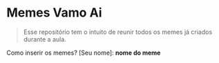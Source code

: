 # Memes Vamo Ai

> Esse repositório tem o intuito de reunir todos os memes já criados durante a aula.

Como inserir os memes?
[Seu nome]: **nome do meme**
